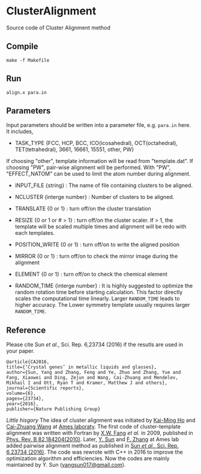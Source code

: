 # ClusterAlignment
Source code of Cluster Alignment method

## Compile
    make -f Makefile

## Run
    align.x para.in

## Parameters
Input parameters should be written into a parameter file, e.g. `para.in` here. It includes,

* TASK_TYPE {FCC, HCP, BCC, ICO(icosahedral), OCT(octahedral), TET(tetrahedral), 3661, 16661, 15551, other, PW}

If choosing "other", template information will be read from "template.dat". If choosing "PW", pair-wise alignment will be performed. With "PW", "EFFECT_NATOM" can be used to limit the atom number during alignment. 
     
* INPUT_FILE {string} : The name of file containing clusters to be aligned. 

* NCLUSTER {interge number} : Number of clusters to be aligned.
* TRANSLATE {0 or 1} : turn off/on the cluster translation
* RESIZE {0 or 1 or # > 1} : turn off/on the cluster scaler. If > 1, the template will be scaled multiple times and alignment will be redo with each templates.
* POSITION_WRITE {0 or 1} : turn off/on to write the aligned position
* MIRROR {0 or 1} : turn off/on to check the mirror image during the alignment 
* ELEMENT {0 or 1} : turn off/on to check the chemical element 
* RANDOM_TIME {interge number} : It is highly suggested to optimize the random rotation time before starting calculation. This factor directly scales the computational time linearly. Larger `RANDOM_TIME` leads to higher accuracy. The Lower symmetry template usually requires larger `RANDOM_TIME`.


## Reference
Please cite Sun *et al.*, Sci. Rep. 6,23734 (2016) if the resutls are used in your paper.

    @article{CA2016,
    title={‘Crystal genes’ in metallic liquids and glasses},
    author={Sun, Yang and Zhang, Feng and Ye, Zhuo and Zhang, Yue and Fang, Xiaowei and Ding, Zejun and Wang, Cai-Zhuang and Mendelev, Mikhail I and Ott, Ryan T and Kramer, Matthew J and others},
    journal={Scientific reports},
    volume={6},
    pages={23734},
    year={2016},
    publisher={Nature Publishing Group}

*Little hisgory* The idea of cluster alignment was initiated by [Kai-Ming Ho](https://scholar.google.com/citations?user=cGlRoOAAAAAJ&hl=en) and [Cai-Zhuang Wang](https://scholar.google.com/citations?user=9r-VpcgAAAAJ&hl=en) at [Ames laboraty](https://www.ameslab.gov/). The first code of cluster-template alignment was written with Fortran by [X.W. Fang](https://www.linkedin.com/in/%E5%B0%8F%E4%BC%9F-%E6%96%B9-0b9613b0/) *et al.* in 2009, published in [Phys. Rev. B 82,184204(2010)](https://doi.org/10.1103/PhysRevB.82.184204). Later, [Y. Sun](https://scholar.google.com/citations?user=91yBLrMAAAAJ&hl=en) and [F. Zhang](https://scholar.google.com/citations?user=uL51e5oAAAAJ&hl=en) at Ames lab added pairwise alignment method as published in [Sun *et al.*, Sci. Rep. 6,23734 (2016)](https://doi.org/10.1038/srep23734). The code was rewrote with C++ in 2016 to improve the optimization algorithm and efficiencies. Now the codes are mainly maintained by Y. Sun (yangsun017@gmail.com).
